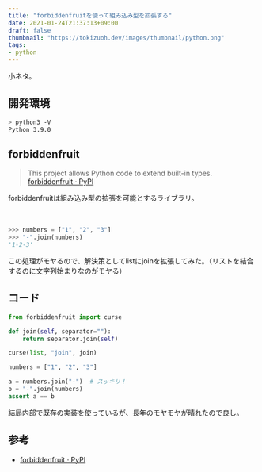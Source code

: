 ```yaml
---
title: "forbiddenfruitを使って組み込み型を拡張する"
date: 2021-01-24T21:37:13+09:00
draft: false
thumbnail: "https://tokizuoh.dev/images/thumbnail/python.png"
tags:
- python
---
```

  
小ネタ。  
  
<!--more-->  
  
## 開発環境  
  
```bash
> python3 -V
Python 3.9.0
```
  
## forbiddenfruit  
  
> This project allows Python code to extend built-in types.  
> [forbiddenfruit · PyPI](https://pypi.org/project/forbiddenfruit/)  
  
forbiddenfruitは組み込み型の拡張を可能とするライブラリ。  
  
　
  
```python
>>> numbers = ["1", "2", "3"]
>>> "-".join(numbers)
'1-2-3'
```
  
この処理がモヤるので、解決策としてlistにjoinを拡張してみた。（リストを結合するのに文字列始まりなのがモヤる）  
  
## コード  
  
```python
from forbiddenfruit import curse

def join(self, separator=""):
    return separator.join(self)

curse(list, "join", join)

numbers = ["1", "2", "3"]

a = numbers.join("-")  # スッキリ！
b = "-".join(numbers)
assert a == b
```
  
結局内部で既存の実装を使っているが、長年のモヤモヤが晴れたので良し。  
  
## 参考  
  
- [forbiddenfruit · PyPI](https://pypi.org/project/forbiddenfruit/)  
  